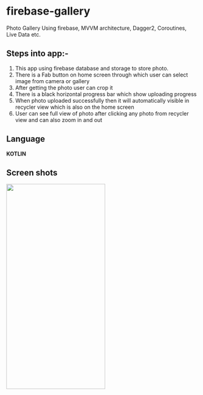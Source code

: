 
# firebase-gallery
Photo Gallery Using firebase, MVVM architecture, Dagger2, Coroutines, Live Data etc.

## Steps into app:-
1. This app using firebase database and storage to store photo.
2. There is a Fab button on home screen through which user can select image from camera or gallery
3. After getting the photo user can crop it
4. There is a black horizontal progress bar which show uploading progress
5. When photo uploaded successfully then it will automatically visible in recycler view which is also on the home screen
6. User can see full view of photo after clicking any photo from recycler view and can also zoom in and out

## Language
**KOTLIN**

## Screen shots
<img src="https://user-images.githubusercontent.com/32475878/79349704-2c927e80-7f54-11ea-8415-f02daeae9cf6.jpg"  width="260" height="540">
